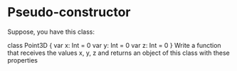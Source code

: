 # Pseudo-constructor
Suppose, you have this class:

class Point3D {
    var x: Int = 0
    var y: Int = 0
    var z: Int = 0
}
Write a function that receives the values x, y, z and returns an object of this class with these properties
